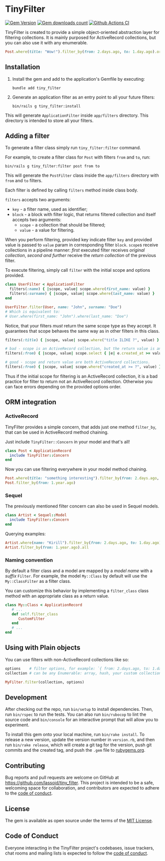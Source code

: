 # TinyFilter

[![Gem Version](https://img.shields.io/gem/v/tiny_filter?color=blue&label=version)](https://rubygems.org/gems/tiny_filter)
[![Gem downloads count](https://img.shields.io/gem/dt/tiny_filter)](https://rubygems.org/gems/tiny_filter)
[![Github Actions CI](https://github.com/lassoid/tiny_filter/actions/workflows/ci.yml/badge.svg?branch=main)](https://github.com/lassoid/tiny_filter/actions/workflows/ci.yml)

TinyFilter is created to provide a simple object-oriented abstraction layer for filtering collections.
It is mainly purposed for ActiveRecord collections, but you can also use it with any enumerable.

```ruby
Post.where(title: "Wow!").filter_by(from: 2.days.ago, to: 1.day.ago).order(:created_at)
```

## Installation

1. Install the gem and add to the application's Gemfile by executing:

   ```shell
   bundle add tiny_filter
   ```

2. Generate an application filter as an entry point to all your future filters:

   ```shell
   bin/rails g tiny_filter:install
   ```

This will generate `ApplicationFilter` inside `app/filters` directory.
This directory is intended to store all your filters.

## Adding a filter

To generate a filter class simply run `tiny_filter:filter` command.

For example, to create a filter class for `Post` with filters `from` and `to`, run:

```shell
bin/rails g tiny_filter:filter post from to
```

This will generate the `PostFilter` class inside the `app/filters` directory with `from` and `to` filters.

Each filter is defined by calling `filters` method inside class body.

`filters` accepts two arguments:
- `key` - a filter name, used as identifier;
- `block` - a block with filter logic, that returns filtered collection and itself accepts two arguments:
  - `scope` - a collection that should be filtered;
  - `value` - a value for filtering.

When you perform filtering, provided key indicate filter `key` and provided value is passed to `value` param in corresponding filter `block`.
`scope`s receive collections in a pipeline manner:
_first_ executed filter receives _original collection_,
_second and further_ receive the _return collection_ of the previous filter.

To execute filtering, simply call `filter` with the initial scope and options provided.

```ruby
class UserFilter < ApplicationFilter
  filters(:name) { |scope, value| scope.where(first_name: value) }
  filters(:surname) { |scope, value| scope.where(last_name: value) }
end

UserFilter.filter(User, name: "John", surname: "Doe")
# Which is equivalent to:
# User.where(first_name: "John").where(last_name: "Doe")
```

Notice, that your filters _must_ return the same scope type as they accept.
It guarantees that scope behaves the same way as in other filters in this class.

```ruby
filters(:title) { |scope, value| scope.where("title ILIKE ?", value) }

# bad - scope is an ActiveRecord collection, but the return value is an array.
filters(:from) { |scope, value| scope.select { |e| e.created_at >= value } }

# good - scope and return value are both ActiveRecord collections.
filters(:from) { |scope, value| scope.where("created_at >= ?", value) }
```

Thus if the initial scope for filtering is an ActiveRecord collection,
it is a bad practice for filter to return not an ActiveRecord collection.
Otherwise you can face errors depending on the provided options order.

## ORM integration

### ActiveRecord

TinyFilter provides a simple concern, that adds just one method `filter_by`, that can be used in ActiveRecord method chaining.

Just include `TinyFilter::Concern` in your model and that's all!

```ruby
class Post < ApplicationRecord
  include TinyFilter::Concern
end
```

Now you can use filtering everywhere in your model method chaining.

```ruby
Post.where(title: "something interesting").filter_by(from: 2.days.ago, to: 1.day.ago).order(:title)
Post.filter_by(from: 1.year.ago)
```

### Sequel

The previously mentioned filter concern can also be used in Sequel models.

```ruby
class Artist < Sequel::Model
  include TinyFilter::Concern
end
```

Querying examples:

```ruby
Artist.where(name: "Kirill").filter_by(from: 2.days.ago, to: 1.day.ago).order(:name).all
Artist.filter_by(from: 1.year.ago).all
```

### Naming convention

By default a filter class and a model are mapped by a _model name_ with a _suffix_ `Filter`.
For example, the model `My::Class` by default will use the `My::ClassFilter` as a filter class.

You can customize this behavior by implementing a `filter_class` class method with an appropriate class as a return value.

```ruby
class My::Class < ApplicationRecord
   # ...
   def self.filter_class
      CustomFilter
   end
   # ...
end
```

## Using with Plain objects

You can use filters with non-ActiveRecord collections like so:

```ruby
options    # filter options, for example: `{ from: 2.days.ago, to: 1.day.ago }`
collection # can be any Enumerable: array, hash, your custom collection, etc etc

MyFilter.filter(collection, options)
```

## Development

After checking out the repo, run `bin/setup` to install dependencies. Then, run `bin/rspec` to run the tests.
You can also run `bin/rubocop` to lint the source code
and `bin/console` for an interactive prompt that will allow you to experiment.

To install this gem onto your local machine, run `bin/rake install`.
To release a new version, update the version number in `version.rb`, and then run `bin/rake release`,
which will create a git tag for the version, push git commits and the created tag,
and push the `.gem` file to [rubygems.org](https://rubygems.org).

## Contributing

Bug reports and pull requests are welcome on GitHub at https://github.com/lassoid/tiny_filter.
This project is intended to be a safe, welcoming space for collaboration, and contributors
are expected to adhere to the [code of conduct](https://github.com/lassoid/tiny_filter/blob/main/CODE_OF_CONDUCT.md).

## License

The gem is available as open source under the terms of the [MIT License](https://opensource.org/licenses/MIT).

## Code of Conduct

Everyone interacting in the TinyFilter project's codebases, issue trackers, chat rooms and mailing lists
is expected to follow the [code of conduct](https://github.com/lassoid/tiny_filter/blob/main/CODE_OF_CONDUCT.md).
